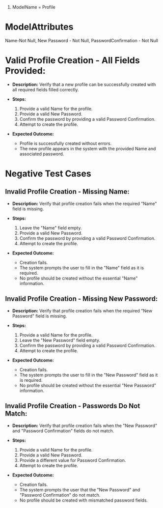 1. ModelName = Profile

 # ModelAttributes
 Name-Not Null,
 New Password - Not Null,
 PasswordConfirmation - Not Null



# Valid Profile Creation - All Fields Provided:
* **Description:** Verify that a new profile can be successfully created with all required fields filled correctly.

* **Steps:**
  1. Provide a valid Name for the profile.
  2. Provide a valid New Password.
  3. Confirm the password by providing a valid Password Confirmation.
  4. Attempt to create the profile.

* **Expected Outcome:**
  - Profile is successfully created without errors.
  - The new profile appears in the system with the provided Name and associated password.

# Negative Test Cases
## Invalid Profile Creation - Missing Name:

* **Description:** Verify that profile creation fails when the required "Name" field is missing.

* **Steps:**
  1. Leave the "Name" field empty.
  2. Provide a valid New Password.
  3. Confirm the password by providing a valid Password Confirmation.
  4. Attempt to create the profile.

* **Expected Outcome:**
  - Creation fails.
  - The system prompts the user to fill in the "Name" field as it is required.
  - No profile should be created without the essential "Name" information.

## Invalid Profile Creation - Missing New Password:

* **Description:** Verify that profile creation fails when the required "New Password" field is missing.

* **Steps:**
  1. Provide a valid Name for the profile.
  2. Leave the "New Password" field empty.
  3. Confirm the password by providing a valid Password Confirmation.
  4. Attempt to create the profile.

* **Expected Outcome:**
  - Creation fails.
  - The system prompts the user to fill in the "New Password" field as it is required.
  - No profile should be created without the essential "New Password" information.

## Invalid Profile Creation - Passwords Do Not Match:

* **Description:** Verify that profile creation fails when the "New Password" and "Password Confirmation" fields do not match.

* **Steps:**
  1. Provide a valid Name for the profile.
  2. Provide a valid New Password.
  3. Provide a different value for Password Confirmation.
  4. Attempt to create the profile.

* **Expected Outcome:**
  - Creation fails.
  - The system prompts the user that the "New Password" and "Password Confirmation" do not match.
  - No profile should be created with mismatched password fields.
